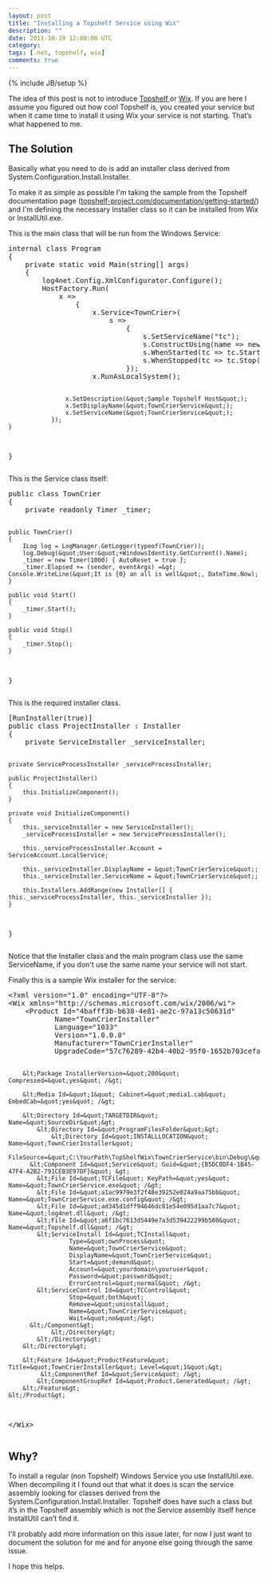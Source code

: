 ```yaml
---
layout: post
title: "Installing a Topshelf Service using Wix"
description: ""
date: 2011-10-19 12:00:00 UTC
category: 
tags: [.net, topshelf, wix]
comments: true
---
```

{% include JB/setup %}

<div id="post">
<p>The idea of this post is not to introduce <a href="http://topshelf-project.com/">Topshelf </a>or <a href="http://wix.codeplex.com/">Wix</a>. If you are here I assume you figured out how cool Topshelf is, you created your service but when it came time to install it using Wix your service is not starting. That&rsquo;s what happened to me.</p>
<div>
<h2>The Solution</h2>
<p>Basically what you need to do is add an installer class derived from System.Configuration.Install.Installer.</p>
<p>To make it as simple as possible I'm taking the sample from the Topshelf documentation page (<a href="http://topshelf-project.com/documentation/getting-started/">topshelf-project.com/documentation/getting-started/</a>) and I'm defining the necessary Installer class so it can be installed from Wix or InstallUtil.exe.</p>
<p>This is the main class that will be run from the Windows Service:</p>
<pre title="code" class="brush: csharp">
internal class Program
{
    private static void Main(string[] args)
    {
        log4net.Config.XmlConfigurator.Configure();
        HostFactory.Run(
            x =&gt;
                {
                    x.Service&lt;TownCrier&gt;(
                        s =&gt;
                            {
                                s.SetServiceName(&quot;tc&quot;);
                                s.ConstructUsing(name =&gt; new TownCrier());
                                s.WhenStarted(tc =&gt; tc.Start());
                                s.WhenStopped(tc =&gt; tc.Stop());
                            });
                    x.RunAsLocalSystem();

                    x.SetDescription(&quot;Sample Topshelf Host&quot;);
                    x.SetDisplayName(&quot;TownCrierService&quot;);
                    x.SetServiceName(&quot;TownCrierService&quot;);
                });
    }
}</pre>
<p>This is the Service class itself:</p>
<pre title="code" class="brush: csharp">
public class TownCrier
{
    private readonly Timer _timer;

    public TownCrier()
    {
        ILog log = LogManager.GetLogger(typeof(TownCrier));
        log.Debug(&quot;User:&quot;+WindowsIdentity.GetCurrent().Name);
        _timer = new Timer(1000) { AutoReset = true };
        _timer.Elapsed += (sender, eventArgs) =&gt; Console.WriteLine(&quot;It is {0} an all is well&quot;, DateTime.Now);
    }

    public void Start()
    {
        _timer.Start();
    }

    public void Stop()
    {
        _timer.Stop();
    }
}</pre>
<p>This is the required installer class.</p>
<pre title="code" class="brush: csharp">
[RunInstaller(true)]
public class ProjectInstaller : Installer
{
    private ServiceInstaller _serviceInstaller;

    private ServiceProcessInstaller _serviceProcessInstaller;

    public ProjectInstaller()
    {
        this.InitializeComponent();
    }

    private void InitializeComponent()
    {
        this._serviceInstaller = new ServiceInstaller();
        _serviceProcessInstaller = new ServiceProcessInstaller();

        this._serviceProcessInstaller.Account = ServiceAccount.LocalService;

        this._serviceInstaller.DisplayName = &quot;TownCrierService&quot;;
        this._serviceInstaller.ServiceName = &quot;TownCrierService&quot;;

        this.Installers.AddRange(new Installer[] { this._serviceProcessInstaller, this._serviceInstaller });
    }
}</pre>
<p>Notice that the Installer class and the main program class use the same ServiceName, if you don't use the same name your service will not start.</p>
<p>Finally this is a sample Wix installer for the service:</p>
<pre title="code" class="brush: xhtml">
&lt;?xml version=&quot;1.0&quot; encoding=&quot;UTF-8&quot;?&gt;
&lt;Wix xmlns=&quot;http://schemas.microsoft.com/wix/2006/wi&quot;&gt;
	&lt;Product Id=&quot;4bafff3b-b638-4e81-ae2c-97a13c50631d&quot; 
           Name=&quot;TownCrierInstaller&quot; 
           Language=&quot;1033&quot; 
           Version=&quot;1.0.0.0&quot; 
           Manufacturer=&quot;TownCrierInstaller&quot; 
           UpgradeCode=&quot;57c76289-42b4-40b2-95f0-1652b703cefa&quot;&gt;
    
		&lt;Package InstallerVersion=&quot;200&quot; Compressed=&quot;yes&quot; /&gt;

		&lt;Media Id=&quot;1&quot; Cabinet=&quot;media1.cab&quot; EmbedCab=&quot;yes&quot; /&gt;

		&lt;Directory Id=&quot;TARGETDIR&quot; Name=&quot;SourceDir&quot;&gt;
			&lt;Directory Id=&quot;ProgramFilesFolder&quot;&gt;
				&lt;Directory Id=&quot;INSTALLLOCATION&quot; Name=&quot;TownCrierInstaller&quot; 
                   FileSource=&quot;C:\YourPath\TopShelfWix\TownCrierService\bin\Debug\&quot;&gt;
          &lt;Component Id=&quot;Service&quot; Guid=&quot;{B5DC8DF4-1B45-47F4-A2B2-791CEB3E97DF}&quot; &gt;
            &lt;File Id=&quot;TCFile&quot; KeyPath=&quot;yes&quot; Name=&quot;TownCrierService.exe&quot; /&gt;
            &lt;File Id=&quot;a1ac9979e3f2f48e39252e024a9aa75bb&quot; Name=&quot;TownCrierService.exe.config&quot; /&gt;
            &lt;File Id=&quot;ad345d1dff94646dc81e54e095d1aa7c7&quot; Name=&quot;log4net.dll&quot; /&gt;
            &lt;File Id=&quot;a6f1bc7613d5449e7a3d539422299b580&quot; Name=&quot;Topshelf.dll&quot; /&gt;
            &lt;ServiceInstall Id=&quot;TCInstall&quot;
                     Type=&quot;ownProcess&quot;
                     Name=&quot;TownCrierService&quot;
                     DisplayName=&quot;TownCrierService&quot;
                     Start=&quot;demand&quot;
                     Account=&quot;yourdomain\youruser&quot;
                     Password=&quot;password&quot;
                     ErrorControl=&quot;normal&quot; /&gt;
            &lt;ServiceControl Id=&quot;TCControl&quot;
                     Stop=&quot;both&quot;
                     Remove=&quot;uninstall&quot;
                     Name=&quot;TownCrierService&quot;
                     Wait=&quot;no&quot;/&gt;
          &lt;/Component&gt;
				&lt;/Directory&gt;
			&lt;/Directory&gt;
		&lt;/Directory&gt;

		&lt;Feature Id=&quot;ProductFeature&quot; Title=&quot;TownCrierInstaller&quot; Level=&quot;1&quot;&gt;
			 &lt;ComponentRef Id=&quot;Service&quot; /&gt; 		
			&lt;ComponentGroupRef Id=&quot;Product.Generated&quot; /&gt;
		&lt;/Feature&gt;
	&lt;/Product&gt;
&lt;/Wix&gt;&nbsp;</pre>
<h2>Why?</h2>
<p>To install a regular (non Topshelf) Windows Service you use InstallUtil.exe. When decompiling it I found out that what it does is scan the service assembly looking for classes derived from the System.Configuration.Install.Installer. Topshelf does have such a class but it&rsquo;s in the Topshelf assembly which is not the Service assembly itself hence InstallUtil can&rsquo;t find it.</p>
<p>I'll probably add more information on this issue later, for now I just want to document the solution for me and for anyone else going through the same issue.</p>
<p>I hope this helps.</p>
</div>
</div>